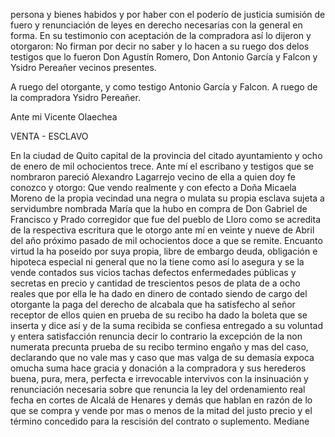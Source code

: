 persona y bienes habidos y por haber con el poderío de justicia sumisión de fuero y renunciación de leyes en derecho necesarias con la general en forma. En su testimonio con aceptación de la compradora así lo dijeron y otorgaron: No firman por decir no saber y lo hacen a su ruego dos delos testigos que lo fueron Don Agustín Romero, Don Antonio García y Falcon y Ysidro Pereañer vecinos presentes.

A ruego del otorgante, y como testigo Antonio García y Falcon. A ruego de la compradora Ysidro Pereañer.

Ante mi Vicente Olaechea

VENTA - ESCLAVO

En la ciudad de Quito capital de la provincia del citado ayuntamiento y ocho de enero de mil ochocientos trece. Ante mí el escribano y testigos que se nombraron pareció Alexandro Lagarrejo vecino de ella a quien doy fe conozco y otorgo: Que vendo realmente y con efecto a Doña Micaela Moreno de la propia vecindad una negra o mulata su propia esclava sujeta a servidumbre nombrada María que la hubo en compra de Don Gabriel de Francisco y Prado corregidor que fue del pueblo de Lloro como se acredita de la respectiva escritura que le otorgo ante mí en veinte y nueve de Abril del año próximo pasado de mil ochocientos doce a que se remite. Encuanto virtud la ha poseído por suya propia, libre de embargo deuda, obligación e hipoteca especial ni general que no la tiene como así lo asegura y se la vende contados sus vicios tachas defectos enfermedades públicas y secretas en precio y cantidad de trescientos pesos de plata de a ocho reales que por ella le ha dado en dinero de contado siendo de cargo del otorgante la paga del derecho de alcabala que ha satisfecho al señor receptor de ellos quien en prueba de su recibo ha dado la boleta que se inserta y dice así y de la suma recibida se confiesa entregado a su voluntad y entera satisfacción renuncia decir lo contrario la excepción de la non numerata precunta prueba de su recibo termino engaño y mas del caso, declarando que no vale mas y caso que mas valga de su demasía expoca omucha suma hace gracia y donación a la compradora y sus herederos buena, pura, mera, perfecta e irrevocable intervivos con la insinuación y renunciación necesaria sobre que renuncia la ley del ordenamiento real fecha en cortes de Alcalá de Henares y demás que hablan en razón de lo que se compra y vende por mas o menos de la mitad del justo precio y el término concedido para la rescisión del contrato o suplemento. Mediane